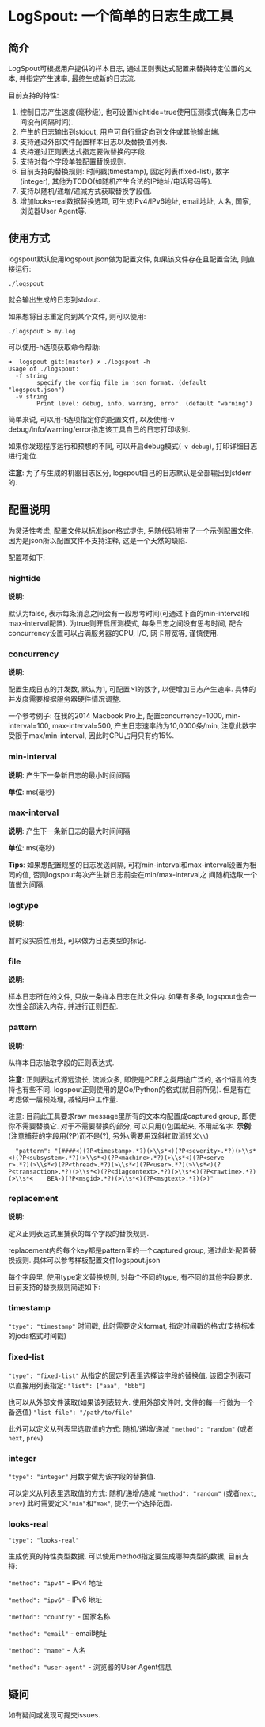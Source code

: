 # LogSpout: 一个简单的日志生成工具

## 简介
LogSpout可根据用户提供的样本日志, 通过正则表达式配置来替换特定位置的文本, 并指定产生速率, 最终生成新的日志流.

目前支持的特性:

1. 控制日志产生速度(毫秒级), 也可设置hightide=true使用压测模式(每条日志中间没有间隔时间).
2. 产生的日志输出到stdout, 用户可自行重定向到文件或其他输出端.
3. 支持通过外部文件配置样本日志以及替换值列表.
4. 支持通过正则表达式指定要做替换的字段.
5. 支持对每个字段单独配置替换规则.
6. 目前支持的替换规则: 时间戳(timestamp), 固定列表(fixed-list), 数字(integer), 其他为TODO(如随机产生合法的IP地址/电话号码等).
7. 支持以随机/递增/递减方式获取替换字段值.
8. 增加looks-real数据替换选项, 可生成IPv4/IPv6地址, email地址, 人名, 国家, 浏览器User Agent等.

## 使用方式
logspout默认使用logspout.json做为配置文件, 如果该文件存在且配置合法, 则直接运行:

```./logspout```

就会输出生成的日志到stdout.

如果想将日志重定向到某个文件, 则可以使用:

```./logspout > my.log```

可以使用-h选项获取命令帮助:
```
➜  logspout git:(master) ✗ ./logspout -h
Usage of ./logspout:
  -f string
    	specify the config file in json format. (default "logspout.json")
  -v string
    	Print level: debug, info, warning, error. (default "warning")
```

简单来说, 可以用-f选项指定你的配置文件, 以及使用-v debug/info/warning/error指定该工具自己的日志打印级别.

如果你发现程序运行和预想的不同, 可以开启debug模式(`-v debug`), 打印详细日志进行定位.

**注意**: 为了与生成的机器日志区分, logspout自己的日志默认是全部输出到stderr的.


## 配置说明

为灵活性考虑, 配置文件以标准json格式提供, 另随代码附带了一个[示例配置文件](https://github.com/jiwen624/logspout/blob/master/logspout.json). 因为是json所以配置文件不支持注释, 这是一个天然的缺陷.

配置项如下:
### hightide
**说明**:

默认为false, 表示每条消息之间会有一段思考时间(可通过下面的min-interval和max-interval配置).
为true则开启压测模式, 每条日志之间没有思考时间, 配合concurrency设置可以占满服务器的CPU, I/O, 网卡带宽等, 谨慎使用.

### concurrency
**说明**:

配置生成日志的并发数, 默认为1, 可配置>1的数字, 以便增加日志产生速率. 具体的并发度需要根据服务器硬件情况调整.

一个参考例子: 在我的2014 Macbook Pro上, 配置concurrency=1000, min-interval=100, max-interval=500, 产生日志速率约为10,0000条/min,
注意此数字受限于max/min-interval, 因此时CPU占用只有约15%.



### min-interval
**说明**: 产生下一条新日志的最小时间间隔

**单位**: ms(毫秒)

### max-interval
**说明**: 产生下一条新日志的最大时间间隔

**单位**: ms(毫秒)

**Tips**: 如果想配置规整的日志发送间隔, 可将min-interval和max-interval设置为相同的值, 否则logspout每次产生新日志前会在min/max-interval之
间随机选取一个值做为间隔.


### logtype
**说明**:

暂时没实质性用处, 可以做为日志类型的标记.

### file
**说明**:

样本日志所在的文件, 只放一条样本日志在此文件内. 如果有多条, logspout也会一次性全部读入内存, 并进行正则匹配.

### pattern
**说明**:

从样本日志抽取字段的正则表达式.

**注意**: 正则表达式源远流长, 流派众多, 即使是PCRE之类用途广泛的, 各个语言的支持也有些不同. logspout正则使用的是Go/Python的格式(就目前所见).
但是有在考虑做一层预处理, 减轻用户工作量.

注意: 目前此工具要求raw message里所有的文本均配置成captured group, 即使你不需要替换它. 对于不需要替换的部分, 可以只用()包围起来, 不用起名字.
**示例**: (注意捕获的字段用(?P<name>)而不是(?<name>), 另外`\`需要用双斜杠取消转义`\\`)
```
  "pattern": "(####<)(?P<timestamp>.*?)(>\\s*<)(?P<severity>.*?)(>\\s*<)(?P<subsystem>.*?)(>\\s*<)(?P<machine>.*?)(>\\s*<)(?P<serve    r>.*?)(>\\s*<)(?P<thread>.*?)(>\\s*<)(?P<user>.*?)(>\\s*<)(?P<transaction>.*?)(>\\s*<)(?P<diagcontext>.*?)(>\\s*<)(?P<rawtime>.*?)(>\\s*<    BEA-)(?P<msgid>.*?)(>\\s*<)(?P<msgtext>.*?)(>)"
```

### replacement
**说明**:

定义正则表达式里捕获的每个字段的替换规则.

replacement内的每个key都是pattern里的一个captured group, 通过此处配置替换规则.
具体可以参考样板配置文件logspout.json

每个字段里, 使用type定义替换规则, 对每个不同的type, 有不同的其他字段要求.
目前支持的替换规则简述如下:

### timestamp
```"type": "timestamp"```
时间戳, 此时需要定义format, 指定时间戳的格式(支持标准的joda格式时间戳)

### fixed-list
```"type": "fixed-list"```
从指定的固定列表里选择该字段的替换值.
该固定列表可以直接用列表指定:
```"list": ["aaa", "bbb"]```

也可以从外部文件读取(如果该列表较大. 使用外部文件时, 文件的每一行做为一个备选值)
```"list-file": "/path/to/file"```

此外可以定义从列表里选取值的方式: 随机/递增/递减
```"method": "random"```  (或者`next`, `prev`)

### integer
```"type": "integer"```
用数字做为该字段的替换值.

可以定义从列表里选取值的方式: 随机/递增/递减
```"method": "random"```  (或者`next`, `prev`)
此时需要定义`"min"`和`"max"`, 提供一个选择范围.

### looks-real
```"type": "looks-real"```

生成仿真的特性类型数据. 可以使用method指定要生成哪种类型的数据, 目前支持:

`"method": "ipv4"`  - IPv4 地址

`"method": "ipv6"`  - IPv6 地址

`"method": "country"`  - 国家名称

`"method": "email"`  - email地址

`"method": "name"`  - 人名

`"method": "user-agent"`  - 浏览器的User Agent信息


## 疑问
如有疑问或发现可提交issues.



